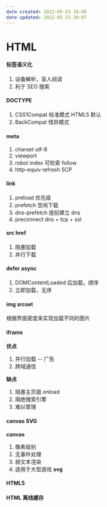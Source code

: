 ```yaml
---
date created: 2022-05-23 18:48
date updated: 2022-05-23 20:07
---
```


# HTML

#### 标签语义化

1. 设备解析，盲人阅读
2. 利于 SEO 搜索

#### DOCTYPE

1. CSS1Compat 标准模式 HTML5 默认
2. BackCompat 怪异模式

#### meta

1. charset utf-8
2. viewport
3. robot index 可检索 follow
4. http-equiv refresh SCP

#### link

1. preload 优先级
2. prefetch 空闲下载
3. dns-prefetch 提前建立 dns
4. preconnect dns + tcp + ssl

#### src href

1. 阻塞加载
2. 并行下载

#### defer async

1. DOMContentLoaded 后加载，顺序
2. 立即加载，无序

#### img srcset

根据界面密度来实现加载不同的图片

#### iframe

**优点**

1. 并行加载 -- 广告
2. 跨域通信

**缺点**

1. 阻塞主页面 onload
2. 隔绝搜索引擎
3. 难以管理

#### canvas SVG
**canvas**
1. 像素级别
2. 无事件处理
3. 弱文本渲染
4. 适用于大型游戏
**svg**
#### HTML5

#### HTML 离线缓存
